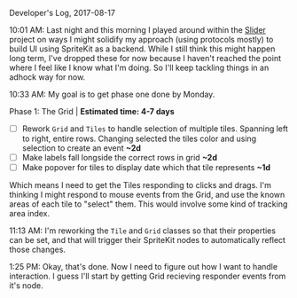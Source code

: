 Developer's Log, 2017-08-17

10:01 AM: Last night and this morning I played around within the [Slider](https://github.com/wvdk/A-Swift-Vocabulary/tree/master/Slider) project on ways I might solidify my approach (using protocols mostly) to build UI using SpriteKit as a backend. While I still think this might happen long term, I've dropped these for now because I haven't reached the point where I feel like I know what I'm doing. So I'll keep tackling things in an adhock way for now.

10:33 AM: My goal is to get phase one done by Monday.

Phase 1: The Grid | **Estimated time: 4-7 days**
- [ ] Rework `Grid` and `Tiles` to handle selection of multiple tiles. Spanning left to right, entire rows. Changing selected the tiles color and using selection to create an event **~2d**
- [ ] Make labels fall longside the correct rows in grid **~2d**
- [ ] Make popover for tiles to display date which that tile represents **~1d**

Which means I need to get the Tiles responding to clicks and drags. I'm thinking I might respond to mouse events from the Grid, and use the known areas of each tile to "select" them. This would involve some kind of tracking area index.

11:13 AM: I'm reworking the `Tile` and `Grid` classes so that their properties can be set, and that will trigger their SpriteKit nodes to automatically reflect those changes.

1:25 PM: Okay, that's done. Now I need to figure out how I want to handle interaction. I guess I'll start by getting Grid recieving responder events from it's node.


